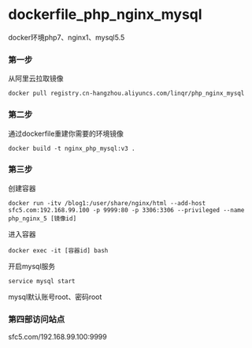 # dockerfile_php_nginx_mysql
docker环境php7、nginx1、mysql5.5

### 第一步
从阿里云拉取镜像
```
docker pull registry.cn-hangzhou.aliyuncs.com/linqr/php_nginx_mysql
```

### 第二步
通过dockerfile重建你需要的环境镜像
```
docker build -t nginx_php_mysql:v3 .
```

### 第三步
创建容器
```
docker run -itv /blog1:/user/share/nginx/html --add-host sfc5.com:192.168.99.100 -p 9999:80 -p 3306:3306 --privileged --name php_nginx_5 [镜像id]
```

进入容器
```
docker exec -it [容器id] bash
```
开启mysql服务
```
service mysql start
```
mysql默认账号root、密码root

### 第四部访问站点
sfc5.com/192.168.99.100:9999
